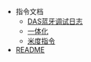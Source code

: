 - 指令文档
  - [DAS蓝牙调试日志](/知识库/指令文档/DAS蓝牙调试日志.md)
  - [一体化](/知识库/指令文档/一体化.md)
  - [米度指令](/知识库/指令文档/米度指令.md)
- [README](/知识库/README.md)
